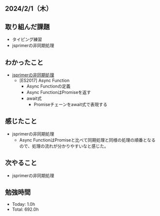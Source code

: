 ## 2024/2/1（木）

## 取り組んだ課題

- タイピング練習
- jsprimerの非同期処理

## わかったこと
- [jsprimerの非同期処理](https://jsprimer.net/basic/async/#async-function)
  - [ES2017] Async Function
    - Async Functionの定義
    - Async FunctionはPromiseを返す
    - await式
      - Promiseチェーンをawait式で表現する
    
## 感じたこと 
- jsprimerの非同期処理
  - Async FunctionはPromiseと比べて同期処理と同様の処理の順番となるので、処理の流れが分かりやすいなと感じた。

## 次やること
- jsprimerの非同期処理

## 勉強時間

- Today: 1.0h
- Total: 692.0h
